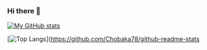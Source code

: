 ### Hi there 👋

<!--
**Chobaka78/Chobaka78** is a ✨ _special_ ✨ repository because its `README.md` (this file) appears on your GitHub profile.

Here are some ideas to get you started:

- 🔭 I’m currently working on Megaman Battle network 6 recreation using Java and Libgdx
- 📫 How to reach me: Email: farooqiusman2001@gmail.com
- ⚡ Fun fact: I hate game development but I am pretty good at it
<!-- Thanks for the stuff below rooch (https://github.com/FerruccioSisti/) -->

[![My GitHub stats](https://github-readme-stats.vercel.app/api?username=Chobaka78&count_private=true&show_icons=true&include_all_commits=true&theme=merko)](https://github.com/Chobaka78/github-readme-stats)

[![Top Langs](https://github-readme-stats.vercel.app/api/top-langs/?username=Chobaka78&layout=compact&theme=merko)](https://github.com/Chobaka78/github-readme-stats
